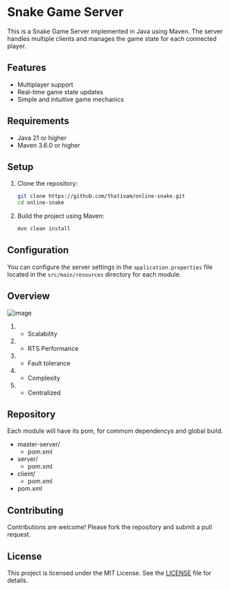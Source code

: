 # Snake Game Server

This is a Snake Game Server implemented in Java using Maven. The server handles multiple clients and manages the game state for each connected player.

## Features

- Multiplayer support
- Real-time game state updates
- Simple and intuitive game mechanics

## Requirements

- Java 21 or higher
- Maven 3.6.0 or higher

## Setup

1. Clone the repository:

   ```sh
   git clone https://github.com/thativam/online-snake.git
   cd online-snake
   ```

2. Build the project using Maven:

   ```sh
   mvn clean install
   ```

## Configuration

You can configure the server settings in the `application.properties` file located in the `src/main/resources` directory for each module.



## Overview
![image](https://github.com/user-attachments/assets/318b5d09-b126-43d0-9b47-56f71508de39)

1. + Scalability
2. + RTS Performance
3. - Fault tolerance
4. - Complexity
5. + Centralized
## Repository
Each module will have its pom, for commom dependencys and global build.
- master-server/
     - pom.xml
- server/
     - pom.xml
- client/
     - pom.xml
- pom.xml

## Contributing

Contributions are welcome! Please fork the repository and submit a pull request.

## License

This project is licensed under the MIT License. See the [LICENSE](LICENSE) file for details.
